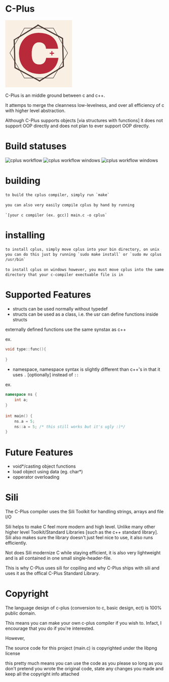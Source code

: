 # C-Plus
![alt text](https://github.com/ColleagueRiley/c-plus/blob/main/logo.png?raw=true)

C-Plus is an middle ground between c and c++. 

It attemps to merge the cleanness low-levelness, and over all efficiency of c with higher level abstraction.

Although C-Plus supports objects [via structures with functions] it does not support OOP directly and does not plan to ever support OOP directly.

# Build statuses
![cplus workflow](https://github.com/ColleagueRiley/c-plus/actions/workflows/linux.yml/badge.svg)
![cplus workflow windows](https://github.com/ColleagueRiley/c-plus/actions/workflows/windows.yml/badge.svg)
![cplus workflow windows](https://github.com/ColleagueRiley/c-plus/actions/workflows/macos.yml/badge.svg)

# building
    to build the cplus compiler, simply run `make`

    you can also very easily compile cplus by hand by running
    
    `[your c compiler (ex. gcc)] main.c -o cplus`

# installing
    to install cplus, simply move cplus into your bin directory, on unix you can do this just by running `sudo make install` or `sudo mv cplus /usr/bin`

    to install cplus on windows however, you must move cplus into the same directory that your c-compiler exectuable file is in

# Supported Features
- structs can be used normally without typedef
- structs can be used as a class, i.e. the usr can define functions inside structs

externally defined functions use the same synstax as c++

ex.
```cpp
void type::func(){

}
```

- namespace, namespace syntax is slightly different than c++'s in that it uses `.` [optionally] instead of `::`

ex.

```cpp
namespace ns {
    int a;
}

int main() {
    ns.a = 5;
    ns::a = 5; /* this still works but it's ugly :)*/
}
```

# Future Features
- void*/casting object functions
- load object using data (eg. char*)
- opperator overloading

# Sili
The C-Plus compiler uses the Sili Toolkit for handling strings, arrays and file I/O

Sili helps to make C feel more modern and high level. Unlike many other higher level Toolkit/Standard Libraries [such as the c++ standard library]. 
Sili also makes sure the library doesn't just feel nice to use, it also runs efficiently.

Not does Sili modernize C while staying efficient, it is also very lightweight and is all contained in one small single-header-file.

This is why C-Plus uses sili for copiling and why C-Plus ships with sili and uses it as the offical C-Plus Standard Library.

# Copyright
The language design of c-plus (conversion to c, basic design, ect) is 100% public domain.

This means you can make your own c-plus compiler if you wish to. Infact, I encourage that you do if you're interested. 

However,

The source code for this project (main.c) is copyrighted under the libpng license

this pretty much means you can use the code as you please so long as you don't pretend you wrote the original code, state any changes you made and keep all the copyright info attached